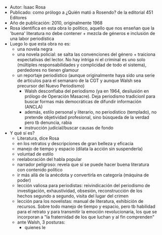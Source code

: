 - Autor: Isaac Rosa
- Publicado: como prólogo a ¿Quién mató a Rosendo? de la editorial 451 Editores
- Año de publicación: 2010, originalmente 1968
- Rosa identifica en esta obra lo político, aquello que nos enseñan que la 'buena' literatura no debe contener + mezcla de géneros e inclusión de una labor periodística
- Luego lo que esta obra no es: 
	- una novela negra
	- una novela policial: se salta las convenciones del género + traiciona expectativas del lector. No hay intriga ni el criminal es uno solo (múltiples responsabilidades y complicidad de todo el sistema), perdedores no tienen glamour
	- un reportaje periodístico (aunque originalmente haya sido una serie de artículos para el semanaro de la CGT y aunque Walsh sea precursor del Nuevo Periodismo)
		- Walsh desconfiaba del periodismo (ya en 1964, desilusión en prólogo de Operación Masacre). Deja periodismo tradicionl para buscar formas más democráticas de difundir información (ANCLA)
		- además, estilo personal y literario, no periodístico (templado), no pretende objetividad profesional, sino búsqueda de la verdad pero tb denuncia, rabia
		- instrucción judicial/buscar causas de fondo
- Y qué sí es?
	- Literatura, dice Rosa
	- en los retratos y descripciones de gran belleza y eficacia
	- manejo de tiempo y espacio (dilata la acción sin suspenderla)
	- voluntad de estilo
	- reelaboración del habla popular
	- narrador peligroso: revela que sí se puede hacer buena literatura con contenido político
	- ir más allá de la anécdota y convertirla en categoría (máquina de poder)
	- lección valiosa para periodistas: reivindicación del periodismo de investigación, exhaustividad, obsesión, reconstrucción de los hechos segundo a segundo, visita del lugar del crimen
	- lección para los novelistas: manual de literatura, exhibición de recursos. Sobre todo manejo de tiempo y espacio, pero tb habilidad para el retrato y para transmitir la emoción revolucionaria, los que se incorporan a "la fraternidad de los que luchan y al fin comprenden"
	- ante Walsh, 3 posturas:
		- quienes le
